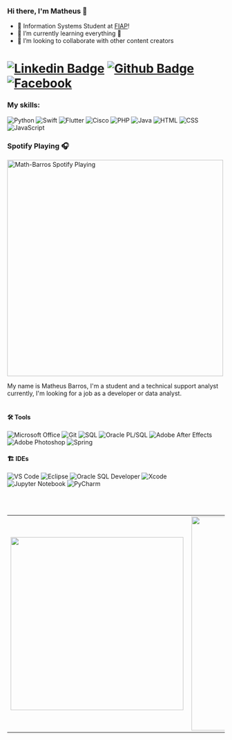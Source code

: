 ### Hi there, I'm Matheus 👋


- 🔭 Information Systems Student at [FIAP][fiap]!
- 🌱 I’m currently learning everything 🤣
- 👯 I’m looking to collaborate with other content creators

# [![Linkedin Badge](https://img.shields.io/badge/-LinkedIn-0077B5?style=flat&logo=Linkedin&logoColor=white&link=https://www.linkedin.com/in/mathbarros/)](https://www.linkedin.com/in/mathbarros/) [![Github Badge](https://img.shields.io/badge/-Github-242A2D?style=flat&logo=Github&logoColor=white&link=https://github.com/Math-Barros/)](https://github.com/Math-Barros/) [![Facebook](https://img.shields.io/badge/-facebook-0077B5?style=flat&logo=facebook&logoColor=white&link=https://www.facebook.com/MathBarros711/)](https://www.facebook.com/MathBarros711/) 

### My skills:

![Python](https://img.shields.io/badge/-Python-0077B5?style=flat&logoColor=white&logo=python) 
![Swift](https://img.shields.io/badge/-Swift-ffdd19?style=flat&logoColor=white&logo=swift&color=FFA500) 
![Flutter](https://img.shields.io/badge/-flutter-45D1FD?style=flat&logoColor=white&logo=flutter) 
![Cisco](https://img.shields.io/badge/-cisco-FFFAFA?style=flat&logoColor=blue&logo=cisco) 
![PHP](https://img.shields.io/badge/-php-7478AE?style=flat&logoColor=white&logo=php)
![Java](https://img.shields.io/badge/-Java-ff961f?style=flat&logoColor=white&logo=java) 
![HTML](https://img.shields.io/badge/-HTML-ff0d00?style=flat&logoColor=white&logo=html5) 
![CSS](https://img.shields.io/badge/-CSS-196eff?style=flat&logoColor=white&logo=css3) 
![JavaScript](https://img.shields.io/badge/-JavaScript-ffdd19?style=flat&logoColor=white&logo=javascript)

### Spotify Playing 🎧
[<img src="https://novatorem-khaki.vercel.app/api/spotify.py" alt="Math-Barros Spotify Playing" width="500" />](https://open.spotify.com/user/223ehub556bcyvrs42spz755i)

<p align="left"> 
My name is Matheus Barros, I'm a student and a technical support analyst currently, I'm looking for a job as a developer or data analyst. <br> <br>


#### 🛠 Tools
![Microsoft Office](https://img.shields.io/badge/-Microsoft_Office-dc5400?style=flat&logoColor=white&logo=microsoft-office) 
![Git](https://img.shields.io/badge/-Git-000?style=flat&logoColor=white&logo=git) 
![SQL](https://img.shields.io/badge/-SQL-1d4a65?style=flat&logoColor=white&logo=mysql)
![Oracle PL/SQL](https://img.shields.io/badge/-Oracle_PL/SQL-f7111a?style=flat&logoColor=white&logo=oracle) 
![Adobe After Effects](https://img.shields.io/badge/-Adobe_after_effects-993399?style=flat&logoColor=white&logo=adobe-after-effects) 
![Adobe Photoshop](https://img.shields.io/badge/-Adobe_Photoshop-0000ff?style=flat&logoColor=white&logo=adobe-photoshop) 
![Spring](https://img.shields.io/badge/-Spring-00d10d?style=flat&logoColor=white&logo=spring)

#### 🏗 IDEs
![VS Code](https://img.shields.io/badge/-Visual_Studio_Code-1880C6?style=flat&logoColor=white&logo=visual-studio)
![Eclipse](https://img.shields.io/badge/-Eclipse-41327C?style=flat&logoColor=white&logo=eclipse) 
![Oracle SQL Developer](https://img.shields.io/badge/-Oracle_SQL_Developer-95AFCB?style=flat&logoColor=white&logo=oracle) 
![Xcode](https://img.shields.io/badge/-Xcode-529EFF?style=flat&logoColor=white&logo=xcode) 
![Jupyter Notebook](https://img.shields.io/badge/-Jupyter_Notebook-F37726?style=flat&logoColor=white&logo=jupyter) 
![PyCharm](https://img.shields.io/badge/-PyCharm-20D68B?style=flat&logoColor=white&logo=pycharm) 


<br />
<br />

<center>
  <table>
    <tr>
        <td><img width="400px" align="left" src="https://github-readme-stats.vercel.app/api/top-langs/?username=Math-Barros&theme=tokyonight&hide=html,TSQL,CSS&layout=compact&count_private=true" /></td>
        <td><img width="495px" align="left" src="https://github-readme-stats.vercel.app/api?username=Math-Barros&theme=tokyonight&show_icons=true&count_private=true" /></td>
    </tr>   
  </table>
</center>

[fiap]: https://www.fiap.com.br


